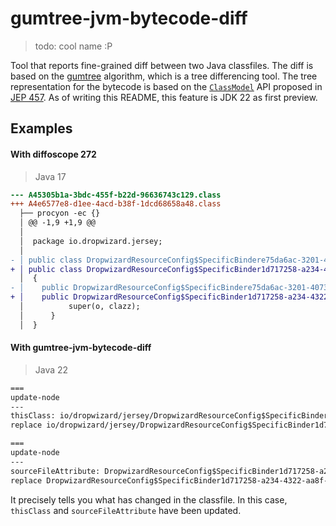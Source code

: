 # gumtree-jvm-bytecode-diff
> todo: cool name :P

Tool that reports fine-grained diff between two Java classfiles.
The diff is based on the [gumtree](https://github.com/GumTreeDiff/gumtree) 
algorithm, which is a tree differencing tool.
The tree representation for the bytecode is based on the [`ClassModel`](https://docs.oracle.com/en/java/javase/22/docs/api/java.base/java/lang/classfile/ClassModel.html)
API proposed in [JEP 457](https://openjdk.org/jeps/457).
As of writing this README, this feature is JDK 22 as first preview.

## Examples

#### With diffoscope 272
> Java 17

```diff
--- A45305b1a-3bdc-455f-b22d-96636743c129.class
+++ A4e6577e8-d1ee-4acd-b38f-1dcd68658a48.class
  ├── procyon -ec {}
  │ @@ -1,9 +1,9 @@
  │  
  │  package io.dropwizard.jersey;
  │  
- │ public class DropwizardResourceConfig$SpecificBindere75da6ac-3201-4073-bd4f-75682c761862 extends DropwizardResourceConfig$SpecificBinder
+ │ public class DropwizardResourceConfig$SpecificBinder1d717258-a234-4322-aa8f-167ac4454443 extends DropwizardResourceConfig$SpecificBinder
  │  {
- │    public DropwizardResourceConfig$SpecificBindere75da6ac-3201-4073-bd4f-75682c761862(final Object o, final Class clazz) {
+ │    public DropwizardResourceConfig$SpecificBinder1d717258-a234-4322-aa8f-167ac4454443(final Object o, final Class clazz) {
  │          super(o, clazz);
  │      }
  │  }
```

#### With gumtree-jvm-bytecode-diff
> Java 22

```txt
===
update-node
---
thisClass: io/dropwizard/jersey/DropwizardResourceConfig$SpecificBinder1d717258-a234-4322-aa8f-167ac4454443 [0,0]
replace io/dropwizard/jersey/DropwizardResourceConfig$SpecificBinder1d717258-a234-4322-aa8f-167ac4454443 by io/dropwizard/jersey/DropwizardResourceConfig$SpecificBindere75da6ac-3201-4073-bd4f-75682c761862

===
update-node
---
sourceFileAttribute: DropwizardResourceConfig$SpecificBinder1d717258-a234-4322-aa8f-167ac4454443.java [0,0]
replace DropwizardResourceConfig$SpecificBinder1d717258-a234-4322-aa8f-167ac4454443.java by DropwizardResourceConfig$SpecificBindere75da6ac-3201-4073-bd4f-75682c761862.java
```

It precisely tells you what has changed in the classfile. In this case,
`thisClass` and `sourceFileAttribute` have been updated.
